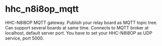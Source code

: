 # hhc_n8i8op_mqtt
HHC-N8I8OP MQTT gateway. Publish your relay board as MQTT topic tree. Can support several boards at same time. Connects to MQTT broker at localhost, default server port.
You have to set your HHC-N8I8OP as UDP service, port 5000.
